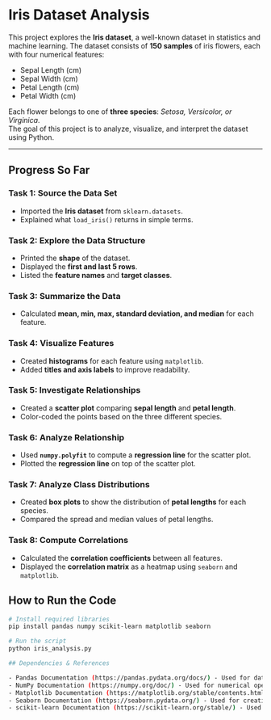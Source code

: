 # Iris Dataset Analysis

This project explores the **Iris dataset**, a well-known dataset in statistics and machine learning. The dataset consists of **150 samples** of iris flowers, each with four numerical features:

- Sepal Length (cm)
- Sepal Width (cm)
- Petal Length (cm)
- Petal Width (cm)

Each flower belongs to one of **three species**: *Setosa, Versicolor, or Virginica*.  
The goal of this project is to analyze, visualize, and interpret the dataset using Python.

---

## Progress So Far

###  **Task 1: Source the Data Set**
- Imported the **Iris dataset** from `sklearn.datasets`.
- Explained what `load_iris()` returns in simple terms.

###  **Task 2: Explore the Data Structure**
- Printed the **shape** of the dataset.
- Displayed the **first and last 5 rows**.
- Listed the **feature names** and **target classes**.

###  **Task 3: Summarize the Data**
- Calculated **mean, min, max, standard deviation, and median** for each feature.

###  **Task 4: Visualize Features**
- Created **histograms** for each feature using `matplotlib`.
- Added **titles and axis labels** to improve readability.

###  **Task 5: Investigate Relationships**
- Created a **scatter plot** comparing **sepal length** and **petal length**.
- Color-coded the points based on the three different species.

###  **Task 6: Analyze Relationship**
- Used **`numpy.polyfit`** to compute a **regression line** for the scatter plot.
- Plotted the **regression line** on top of the scatter plot.

###  **Task 7: Analyze Class Distributions**
- Created **box plots** to show the distribution of **petal lengths** for each species.
- Compared the spread and median values of petal lengths.

###  **Task 8: Compute Correlations**
- Calculated the **correlation coefficients** between all features.
- Displayed the **correlation matrix** as a heatmap using `seaborn` and `matplotlib`.

## How to Run the Code

```bash
# Install required libraries
pip install pandas numpy scikit-learn matplotlib seaborn

# Run the script
python iris_analysis.py

## Dependencies & References

- Pandas Documentation (https://pandas.pydata.org/docs/) - Used for data manipulation.
- NumPy Documentation (https://numpy.org/doc/) - Used for numerical operations.
- Matplotlib Documentation (https://matplotlib.org/stable/contents.html) - Used for data visualization.
- Seaborn Documentation (https://seaborn.pydata.org/) - Used for creating statistical plots.
- scikit-learn Documentation (https://scikit-learn.org/stable/) - Used to load the Iris dataset.
